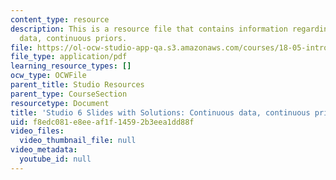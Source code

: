 ```yaml
---
content_type: resource
description: This is a resource file that contains information regarding continuous
  data, continuous priors.
file: https://ol-ocw-studio-app-qa.s3.amazonaws.com/courses/18-05-introduction-to-probability-and-statistics-spring-2014/f8edc081e8eeaf1f14592b3eea1dd88f_MIT18_05S14_studio6slides.pdf
file_type: application/pdf
learning_resource_types: []
ocw_type: OCWFile
parent_title: Studio Resources
parent_type: CourseSection
resourcetype: Document
title: 'Studio 6 Slides with Solutions: Continuous data, continuous priors'
uid: f8edc081-e8ee-af1f-1459-2b3eea1dd88f
video_files:
  video_thumbnail_file: null
video_metadata:
  youtube_id: null
---
```

